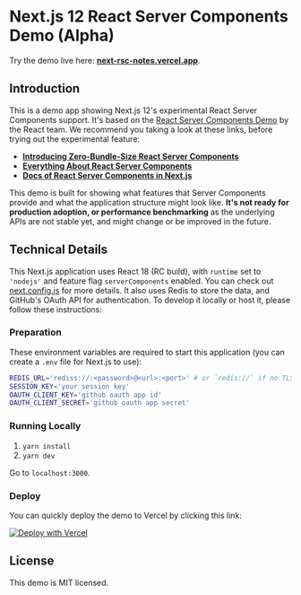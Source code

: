 # Next.js 12 React Server Components Demo (Alpha)

Try the demo live here: [**next-rsc-notes.vercel.app**](https://next-rsc-notes.vercel.app).

## Introduction

This is a demo app showing Next.js 12's experimental React Server Components support. It's based on the [React Server Components Demo](https://github.com/reactjs/server-components-demo) by the React team. We recommend you taking a look at these links, before trying out the experimental feature:
- [**Introducing Zero-Bundle-Size React Server Components**](https://reactjs.org/blog/2020/12/21/data-fetching-with-react-server-components.html)
- [**Everything About React Server Components**](https://vercel.com/blog/everything-about-react-server-components)
- [**Docs of React Server Components in Next.js**](https://nextjs.org/docs/advanced-features/react-18#react-server-components)
 
This demo is built for showing what features that Server Components provide and what the application structure might look like. **It's not ready for production adoption, or performance benchmarking** as the underlying APIs are not stable yet, and might change or be improved in the future. 

## Technical Details

This Next.js application uses React 18 (RC build), with `runtime` set to `'nodejs'` and feature flag `serverComponents` enabled. You can check out [next.config.js](https://github.com/vercel/next-server-components/blob/main/next.config.js) for more details. It also uses Redis to store the data, and GitHub's OAuth API for authentication. To develop it locally or host it, please follow these instructions:

### Preparation

These environment variables are required to start this application (you can create a `.env` file for Next.js to use):

```bash
REDIS_URL='rediss://:<password>@<url>:<port>' # or `redis://` if no TLS support
SESSION_KEY='your session key'
OAUTH_CLIENT_KEY='github oauth app id'
OAUTH_CLIENT_SECRET='github oauth app secret'
```

### Running Locally

1. `yarn install`
2. `yarn dev`

Go to `localhost:3000`.

### Deploy

You can quickly deploy the demo to Vercel by clicking this link:

[![Deploy with Vercel](https://vercel.com/button)](https://vercel.com/new/git/external?repository-url=https%3A%2F%2Fgithub.com%2Fvercel%2Fnext-server-components&env=REDIS_URL,SESSION_KEY,OAUTH_CLIENT_KEY,OAUTH_CLIENT_SECRET&project-name=next-rsc-notes&repo-name=next-rsc-notes&demo-title=React%20Server%20Components%20(Experimental%20Demo)&demo-description=Experimental%20demo%20of%20React%20Server%20Components%20with%20Next.js.%20&demo-url=https%3A%2F%2Fnext-rsc-notes.vercel.app&demo-image=https%3A%2F%2Fnext-server-components.vercel.app%2Fog.png)

## License

This demo is MIT licensed.
